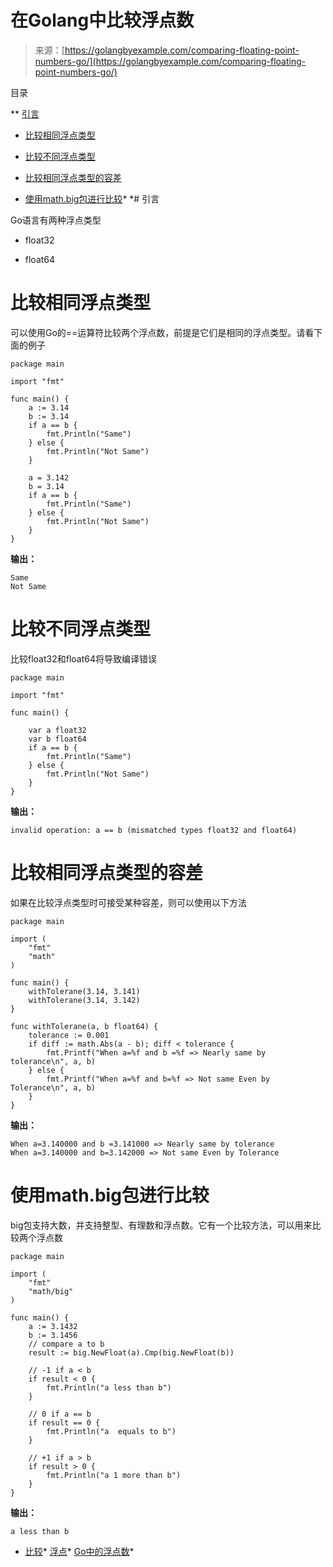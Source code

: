 <!--yml

类别：未分类

日期：2024-10-13 06:05:52

-->

# 在Golang中比较浮点数

> 来源：[https://golangbyexample.com/comparing-floating-point-numbers-go/](https://golangbyexample.com/comparing-floating-point-numbers-go/)

目录

**   [引言](#Introduction "Introduction")

+   [比较相同浮点类型](#Comparing_Same_Float_Types "Comparing Same Float Types")

+   [比较不同浮点类型](#Comparing_Different_Float_Types "Comparing Different Float Types")

+   [比较相同浮点类型的容差](#Comparing_Same_Float_Types_With_Tolerance "Comparing Same Float Types With Tolerance")

+   [使用math.big包进行比较](#Comparing_Using_mathbig_package "Comparing Using math.big package")*  *# 引言

Go语言有两种浮点类型

+   float32

+   float64

# **比较相同浮点类型**

可以使用Go的==运算符比较两个浮点数，前提是它们是相同的浮点类型。请看下面的例子

```
package main

import "fmt"

func main() {
    a := 3.14
    b := 3.14
    if a == b {
        fmt.Println("Same")
    } else {
        fmt.Println("Not Same")
    }

    a = 3.142
    b = 3.14
    if a == b {
        fmt.Println("Same")
    } else {
        fmt.Println("Not Same")
    }
}
```

**输出：**

```
Same
Not Same
```

# **比较不同浮点类型**

比较float32和float64将导致编译错误

```
package main

import "fmt"

func main() {

    var a float32
    var b float64
    if a == b {
        fmt.Println("Same")
    } else {
        fmt.Println("Not Same")
    }
}
```

**输出：**

```
invalid operation: a == b (mismatched types float32 and float64)
```

# **比较相同浮点类型的容差**

如果在比较浮点类型时可接受某种容差，则可以使用以下方法

```
package main

import (
    "fmt"
    "math"
)

func main() {
    withTolerane(3.14, 3.141)
    withTolerane(3.14, 3.142)
}

func withTolerane(a, b float64) {
    tolerance := 0.001
    if diff := math.Abs(a - b); diff < tolerance {
        fmt.Printf("When a=%f and b =%f => Nearly same by tolerance\n", a, b)
    } else {
        fmt.Printf("When a=%f and b=%f => Not same Even by Tolerance\n", a, b)
    }
}
```

**输出：**

```
When a=3.140000 and b =3.141000 => Nearly same by tolerance
When a=3.140000 and b=3.142000 => Not same Even by Tolerance
```

# **使用math.big包进行比较**

big包支持大数，并支持整型、有理数和浮点数。它有一个比较方法，可以用来比较两个浮点数

```
package main

import (
    "fmt"
    "math/big"
)

func main() {
    a := 3.1432
    b := 3.1456
    // compare a to b
    result := big.NewFloat(a).Cmp(big.NewFloat(b))

    // -1 if a < b
    if result < 0 {
        fmt.Println("a less than b")
    }

    // 0 if a == b
    if result == 0 {
        fmt.Println("a  equals to b")
    }

    // +1 if a > b
    if result > 0 {
        fmt.Println("a 1 more than b")
    }
}
```

**输出：**

```
a less than b
```

+   [比较](https://golangbyexample.com/tag/compare/)*   [浮点](https://golangbyexample.com/tag/float/)*   [Go中的浮点数](https://golangbyexample.com/tag/floating-point-numbers-in-go/)*
